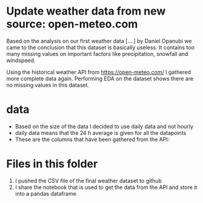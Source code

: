 # Update weather data from new source: open-meteo.com 

Based on the analysis on our first weather data [....] by Daniel Opanubi we came to the conclusion that this dataset is basically useless. It contains too many missing values on important factors like precipitation, snowfall and windspeed. 

Using the historical weather API from https://open-meteo.com/ I gathered more complete data again. Performing EDA on the dataset shows there are no missing values in this dataset. 

# data
- Based on the size of the data I decided to use daily data and not hourly
- daily data means that the 24 h average is given for all the datapoints
- These are the columns that have been gathered from the API: 




# Files in this folder
1. I pushed the CSV file of the final weather dataset to github
2. I share the notebook that is used to get the data from the API and store it into a pandas dataframe 

